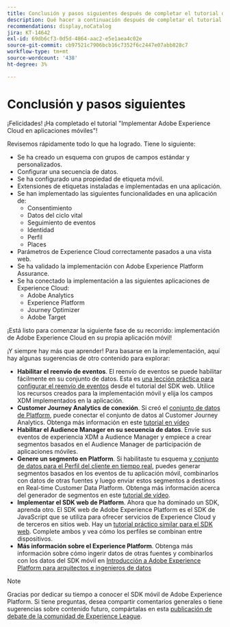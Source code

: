 ```yaml
---
title: Conclusión y pasos siguientes después de completar el tutorial del SDK móvil de Platform
description: Qué hacer a continuación después de completar el tutorial
recommendations: display,noCatalog
jira: KT-14642
exl-id: 69db6cf3-0d5d-4864-aac2-e5e1aea4c02e
source-git-commit: cb97521c7906bcb16c7352f6c2447e07abb828c7
workflow-type: tm+mt
source-wordcount: '438'
ht-degree: 3%

---
```


# Conclusión y pasos siguientes

¡Felicidades! ¡Ha completado el tutorial &quot;Implementar Adobe Experience Cloud en aplicaciones móviles&quot;!

Revisemos rápidamente todo lo que ha logrado. Tiene lo siguiente:

* Se ha creado un esquema con grupos de campos estándar y personalizados.
* Configurar una secuencia de datos.
* Se ha configurado una propiedad de etiqueta móvil.
* Extensiones de etiquetas instaladas e implementadas en una aplicación.
* Se han implementado las siguientes funcionalidades en una aplicación de:
   * Consentimiento
   * Datos del ciclo vital
   * Seguimiento de eventos
   * Identidad
   * Perfil
   * Places
* Parámetros de Experience Cloud correctamente pasados a una vista web.
* Se ha validado la implementación con Adobe Experience Platform Assurance.
* Se ha conectado la implementación a las siguientes aplicaciones de Experience Cloud:
   * Adobe Analytics
   * Experience Platform
   * Journey Optimizer
   * Adobe Target

¡Está listo para comenzar la siguiente fase de su recorrido: implementación de Adobe Experience Cloud en su propia aplicación móvil!

¡Y siempre hay más que aprender! Para basarse en la implementación, aquí hay algunas sugerencias de otro contenido para explorar:

* **Habilitar el reenvío de eventos**. El reenvío de eventos se puede habilitar fácilmente en su conjunto de datos. Esta es [una lección práctica para configurar el reenvío de eventos](https://experienceleague.adobe.com/docs/platform-learn/implement-web-sdk/event-forwarding/setup-event-forwarding.html?lang=es) desde el tutorial del SDK web. Utilice los recursos creados para la implementación móvil y elija los campos XDM implementados en la aplicación.
* **Customer Journey Analytics de conexión**. Si creó el [conjunto de datos de Platform](platform.md), puede conectar el conjunto de datos al Customer Journey Analytics. Obtenga más información en este [tutorial en vídeo](https://experienceleague.adobe.com/docs/customer-journey-analytics-learn/tutorials/connections/connecting-customer-journey-analytics-to-data-sources-in-platform.html?lang=es)
* **Habilitar el Audience Manager en su secuencia de datos**. Envíe sus eventos de experiencia XDM a Audience Manager y empiece a crear segmentos basados en el Audience Manager de participación de aplicaciones móviles.
* **Genere un segmento en Platform**. Si habilitaste tu esquema [y conjunto de datos para el Perfil del cliente en tiempo real](platform.md), puedes generar segmentos basados en los eventos de tu aplicación móvil, combinarlos con datos de otras fuentes y luego enviar estos segmentos a destinos en Real-time Customer Data Platform. Obtenga más información acerca del generador de segmentos en este [tutorial de vídeo](https://experienceleague.adobe.com/docs/platform-learn/tutorials/audiences/create-audiences.html?lang=es).
* **Implementar el SDK web de Platform**. Ahora que ha dominado un SDK, aprenda otro. El SDK web de Adobe Experience Platform es el SDK de JavaScript que se utiliza para ofrecer servicios de Experience Cloud y de terceros en sitios web. Hay un [tutorial práctico similar para el SDK web](https://experienceleague.adobe.com/docs/platform-learn/implement-web-sdk/overview.html?lang=es). Complete ambos y vea cómo los perfiles se combinan entre dispositivos.
* **Más información sobre el Experience Platform**. Obtenga más información sobre cómo ingerir datos de otras fuentes y combinarlos con los datos del SDK móvil en [Introducción a Adobe Experience Platform para arquitectos e ingenieros de datos](https://experienceleague.adobe.com/docs/platform-learn/getting-started-for-data-architects-and-data-engineers/overview.html?lang=es)


>[!NOTE]
>
>Gracias por dedicar su tiempo a conocer el SDK móvil de Adobe Experience Platform. Si tiene preguntas, desea compartir comentarios generales o tiene sugerencias sobre contenido futuro, compártalas en esta [publicación de debate de la comunidad de Experience League](https://experienceleaguecommunities.adobe.com:443/t5/adobe-experience-platform-data/tutorial-discussion-implement-adobe-experience-cloud-in-mobile/td-p/443796).

